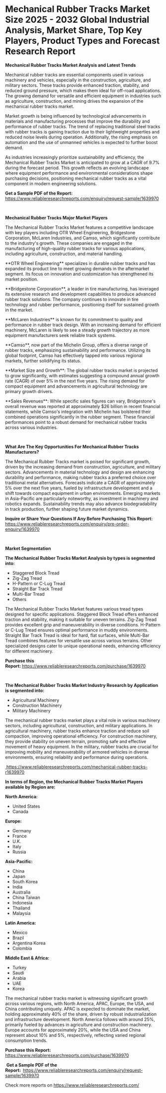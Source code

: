 <p><h1>Mechanical Rubber Tracks Market Size 2025 - 2032 Global Industrial Analysis, Market Share, Top Key Players, Product Types and Forecast Research Report</h1></p><p><strong>Mechanical Rubber Tracks Market Analysis and Latest Trends</strong></p>
<p><p>Mechanical rubber tracks are essential components used in various machinery and vehicles, especially in the construction, agriculture, and military sectors. These tracks provide enhanced traction, stability, and reduced ground pressure, which makes them ideal for off-road applications. The growing demand for versatile and efficient equipment in industries such as agriculture, construction, and mining drives the expansion of the mechanical rubber tracks market.</p><p>Market growth is being influenced by technological advancements in materials and manufacturing processes that improve the durability and performance of rubber tracks. The trend of replacing traditional steel tracks with rubber tracks is gaining traction due to their lightweight properties and reduced noise levels during operation. Additionally, the rising emphasis on automation and the use of unmanned vehicles is expected to further boost demand. </p><p>As industries increasingly prioritize sustainability and efficiency, the Mechanical Rubber Tracks Market is anticipated to grow at a CAGR of 9.7% during the forecast period. This growth reflects an evolving landscape where equipment performance and environmental considerations shape purchasing decisions, positioning mechanical rubber tracks as a vital component in modern engineering solutions.</p></p>
<p><strong>Get a Sample PDF of the Report:&nbsp;</strong> <a href="https://www.reliableresearchreports.com/enquiry/request-sample/1639970?utm_campaign=2251&utm_medium=2&utm_source=Github&utm_content=ia&utm_term=30032025&utm_id=mechanical-rubber-tracks">https://www.reliableresearchreports.com/enquiry/request-sample/1639970</a></p>
<p>&nbsp;</p>
<p><strong>Mechanical Rubber Tracks Major Market Players</strong></p>
<p><p>The Mechanical Rubber Tracks Market features a competitive landscape with key players including OTR Wheel Engineering, Bridgestone Corporation, McLaren Industries, and Camso, which significantly contribute to the industry's growth. These companies are engaged in the manufacturing of high-quality rubber tracks for various applications, including agriculture, construction, and material handling.</p><p>**OTR Wheel Engineering** specializes in durable rubber tracks and has expanded its product line to meet growing demands in the aftermarket segment. Its focus on innovation and customization has strengthened its market position.</p><p>**Bridgestone Corporation**, a leader in tire manufacturing, has leveraged its extensive research and development capabilities to produce advanced rubber track solutions. The company continues to innovate in tire technology and rubber performance, positioning itself for sustained growth in the market.</p><p>**McLaren Industries** is known for its commitment to quality and performance in rubber track design. With an increasing demand for efficient machinery, McLaren is likely to see a steady growth trajectory as more equipment manufacturers seek reliable track systems.</p><p>**Camso**, now part of the Michelin Group, offers a diverse range of rubber tracks, emphasizing sustainability and performance. Utilizing its global footprint, Camso has effectively tapped into various regional markets, further solidifying its status.</p><p>**Market Size and Growth**: The global rubber tracks market is projected to grow significantly, with estimates suggesting a compound annual growth rate (CAGR) of over 5% in the next five years. The rising demand for compact equipment and advancements in agricultural technology are primary growth drivers.</p><p>**Sales Revenues**: While specific sales figures can vary, Bridgestone's overall revenue was reported at approximately $26 billion in recent financial statements, while Camso's integration with Michelin has bolstered their combined operations significantly in the rubber segment. These financial performances point to a robust demand for mechanical rubber tracks across various industries.</p></p>
<p>&nbsp;</p>
<p><strong>What Are The Key Opportunities For Mechanical Rubber Tracks Manufacturers?</strong></p>
<p><p>The Mechanical Rubber Tracks market is poised for significant growth, driven by the increasing demand from construction, agriculture, and military sectors. Advancements in material technology and design are enhancing durability and performance, making rubber tracks a preferred choice over traditional metal alternatives. Forecasts indicate a CAGR of approximately 5% over the next five years, fueled by infrastructure development and a shift towards compact equipment in urban environments. Emerging markets in Asia-Pacific are particularly noteworthy, as investment in machinery and robotics expands. Sustainability trends may also advance biodegradability in track production, further shaping future market dynamics.</p></p>
<p><strong>Inquire or Share Your Questions If Any Before Purchasing This Report:</strong> <a href="https://www.reliableresearchreports.com/enquiry/pre-order-enquiry/1639970?utm_campaign=2251&utm_medium=2&utm_source=Github&utm_content=ia&utm_term=30032025&utm_id=mechanical-rubber-tracks">https://www.reliableresearchreports.com/enquiry/pre-order-enquiry/1639970</a></p>
<p>&nbsp;</p>
<p><strong>Market Segmentation</strong></p>
<p><strong>The Mechanical Rubber Tracks Market Analysis by types is segmented into:</strong></p>
<p><ul><li>Staggered Block Tread</li><li>Zig-Zag Tread</li><li>H-Pattern or C-Lug Tread</li><li>Straight Bar Track Tread</li><li>Multi-Bar Tread</li><li>Others</li></ul></p>
<p><p>The Mechanical Rubber Tracks Market features various tread types designed for specific applications. Staggered Block Tread offers enhanced traction and stability, making it suitable for uneven terrains. Zig-Zag Tread provides excellent grip and maneuverability in diverse conditions. H-Pattern or C-Lug Tread ensures optimal performance in muddy environments. Straight Bar Track Tread is ideal for hard, flat surfaces, while Multi-Bar Tread combines features for versatile use across various terrains. Other specialized designs cater to unique operational needs, enhancing efficiency for different machinery.</p></p>
<p><strong>Purchase this Report:&nbsp;</strong><a href="https://www.reliableresearchreports.com/purchase/1639970?utm_campaign=2251&utm_medium=2&utm_source=Github&utm_content=ia&utm_term=30032025&utm_id=mechanical-rubber-tracks">https://www.reliableresearchreports.com/purchase/1639970</a></p>
<p>&nbsp;</p>
<p><strong>The Mechanical Rubber Tracks Market Industry Research by Application is segmented into:</strong></p>
<p><ul><li>Agricultural Machinery</li><li>Construction Machinery</li><li>Military Machinery</li></ul></p>
<p><p>The mechanical rubber tracks market plays a vital role in various machinery sectors, including agricultural, construction, and military applications. In agricultural machinery, rubber tracks enhance traction and reduce soil compaction, improving operational efficiency. For construction machinery, they provide stability on uneven terrain, promoting safe and effective movement of heavy equipment. In the military, rubber tracks are crucial for improving mobility and maneuverability of armored vehicles in diverse environments, ensuring reliability and performance during operations.</p></p>
<p><a href="https://www.reliableresearchreports.com/mechanical-rubber-tracks-r1639970?utm_campaign=2251&utm_medium=2&utm_source=Github&utm_content=ia&utm_term=30032025&utm_id=mechanical-rubber-tracks">&nbsp;https://www.reliableresearchreports.com/mechanical-rubber-tracks-r1639970</a></p>
<p><strong>In terms of Region, the Mechanical Rubber Tracks Market Players available by Region are:</strong></p>
<p>
    <p> <strong> North America: </strong>
        <ul>
            <li>United States</li>
            <li>Canada</li>
        </ul>
        </p> 
    <p> <strong> Europe: </strong>
        <ul>
            <li>Germany</li>
            <li>France</li>
            <li>U.K.</li>
            <li>Italy</li>
            <li>Russia</li>
        </ul>
        </p> 
    <p> <strong> Asia-Pacific: </strong>
        <ul>
            <li>China</li>
            <li>Japan</li>
            <li>South Korea</li>
            <li>India</li>
            <li>Australia</li>
            <li>China Taiwan</li>
            <li>Indonesia</li>
            <li>Thailand</li>
            <li>Malaysia</li>
        </ul>
        </p> 
    <p> <strong> Latin America: </strong>
        <ul>
            <li>Mexico</li>
            <li>Brazil</li>
            <li>Argentina Korea</li>
            <li>Colombia</li>
        </ul>
        </p> 
    <p> <strong> Middle East & Africa: </strong>
        <ul>
            <li>Turkey</li>
            <li>Saudi</li>
            <li>Arabia</li>
            <li>UAE</li>
            <li>Korea</li>
        </ul>
    </p>
    </p>
<p><p>The mechanical rubber tracks market is witnessing significant growth across various regions, with North America, APAC, Europe, the USA, and China contributing uniquely. APAC is expected to dominate the market, holding approximately 40% of the share, driven by robust industrialization and infrastructure development. North America follows with around 25%, primarily fueled by advances in agriculture and construction machinery. Europe accounts for approximately 20%, while the USA and China represent about 10% and 5%, respectively, reflecting varied regional consumption trends.</p></p>
<p><strong>Purchase this Report: </strong><a href="https://www.reliableresearchreports.com/purchase/1639970?utm_campaign=2251&utm_medium=2&utm_source=Github&utm_content=ia&utm_term=30032025&utm_id=mechanical-rubber-tracks">https://www.reliableresearchreports.com/purchase/1639970</a></p>
<p>&nbsp;<strong>Get a Sample PDF of the Report:&nbsp;&nbsp;</strong><a href="https://www.reliableresearchreports.com/enquiry/request-sample/1639970?utm_campaign=2251&utm_medium=2&utm_source=Github&utm_content=ia&utm_term=30032025&utm_id=mechanical-rubber-tracks">https://www.reliableresearchreports.com/enquiry/request-sample/1639970</a></p>
<p><strong></strong></p>
<p>Check more reports on <a href="https://www.reliableresearchreports.com/?utm_campaign=2251&utm_medium=2&utm_source=Github&utm_content=ia&utm_term=30032025&utm_id=mechanical-rubber-tracks">https://www.reliableresearchreports.com/</a></p>